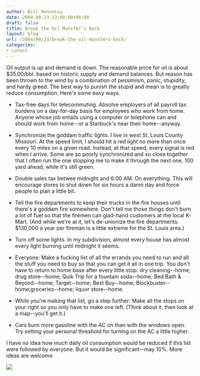 ```yaml
---
author: Bill Hennessy
date: 2004-08-23 13:00:00+00:00
draft: false
title: Break the Oil Monster's Back
layout: blog
url: /2004/08/23/break-the-oil-monsters-back/
categories:
- Latest
---
```


Oil output is up and demand is down. The reasonable price for oil is about $35.00/bbl. based on historic supply and demand balances. But reason has been thrown to the wind by a combination of pessimism, panic, stupidity, and hardy greed. The best way to punish the stupid and mean is to greatly reduce consumption. Here's some easy ways.





  * Tax-free days for telecommuting. Absolve employers of all payroll tax burdens on a day-for-day basis for employees who work from home. Anyone whose job entails using a computer or telephone can and should work from home--or a Starbuck's near their home--anyway.   

  * Synchronize the goddam traffic lights. I live in west St. Louis County Missouri. At the speed limit, I should hit a red light no more than once every 10 miles on a given road. Instead, at that speed, every signal is red when I arrive. Some are so poorly synchronized and so close together that I often run the one stopping me to make it through the next one, 100 yard ahead, while it's still green.   

  * Double sales tax betwee midnight and 6:00 AM. On everything. This will encourage stores to shut down for six hours a damn day and force people to plan a little bit.   

  * Tell the fire departments to keep their trucks in the fire houses until there's a goddam fire somewhere. Don't tell me those things don't burn a lot of fuel so that the firemen can glad-hand customers at the local K-Mart. (And while we're at it, let's de-unionize the fire departments. $130,000 a year per fireman is a little extreme for the St. Louis area.)  

  * Turn off some lights. In my subdivision, almost every house has almost every light burning until midnight it seems.  

  * Everyone: Make a fucking list of all the errands you need to run and all the stuff you need to buy so that you can get it all in one trip. You don't have to return to home base after every little stop: dry cleaning--home; drug store--home; Quik Trip for a fountain soda--home; Bed Bath & Beyond--home; Target--home; Best Buy--home; Blockbuster--home;groceries--home; liquor store--home.   

  * While you're making that list, go a step further: Make all the stops on your right so you only have to make one left. (Think about it, then look at a map--you'll get it.)  

  * Cars burn more gasoline with the AC on than with the windows open. Try setting your personal threshold for turning on the AC a little higher. 


I have no idea how much daily oil consumption would be reduced if this list were followed by everyone. But it would be significant--may 10%. More ideas are welcome

![](https://blog.billhennessy.com/aggbug.aspx?PostID=636)

